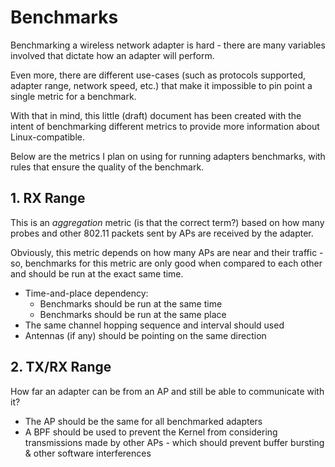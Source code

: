 # Benchmarks

Benchmarking a wireless network adapter is hard - there are many variables
involved that dictate how an adapter will perform.

Even more, there are different use-cases (such as protocols supported, 
adapter range, network speed, etc.) that make it impossible to pin point a
single metric for a benchmark.

With that in mind, this little (draft) document has been created with the intent
of benchmarking different metrics to provide more information about
Linux-compatible.

Below are the metrics I plan on using for running adapters benchmarks, with
rules that ensure the quality of the benchmark.

## 1. RX Range

This is an _aggregation_ metric (is that the correct term?) based on how many
probes and other 802.11 packets sent by APs are received by the adapter.

Obviously, this metric depends on how many APs are near and their traffic - so,
benchmarks for this metric are only good when compared to each other and should
be run at the exact same time.

- Time-and-place dependency:
  - Benchmarks should be run at the same time
  - Benchmarks should be run at the same place
- The same channel hopping sequence and interval should used
- Antennas (if any) should be pointing on the same direction

## 2. TX/RX Range

How far an adapter can be from an AP and still be able to communicate with it?

- The AP should be the same for all benchmarked adapters
- A BPF should be used to prevent the Kernel from considering transmissions made
by other APs - which should prevent buffer bursting & other software
interferences

